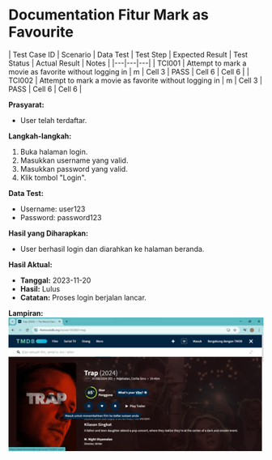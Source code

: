 # Documentation Fitur Mark as Favourite

| Test Case ID | Scenario | Data Test | Test Step | Expected Result | Test Status | Actual Result | Notes |
|---|---|---|
| TCI001 | Attempt to mark a movie as favorite without logging in |  m |  Cell 3 | PASS | Cell 6 | Cell 6 |
| TCI002 | Attempt to mark a movie as favorite without logging in |  m |  Cell 3 | PASS | Cell 6 | Cell 6 |

**Prasyarat:**
* User telah terdaftar.

**Langkah-langkah:**
1. Buka halaman login.
2. Masukkan username yang valid.
3. Masukkan password yang valid.
4. Klik tombol "Login".

**Data Test:**
* Username: user123
* Password: password123

**Hasil yang Diharapkan:**
* User berhasil login dan diarahkan ke halaman beranda.

**Hasil Aktual:**
* **Tanggal:** 2023-11-20
* **Hasil:** Lulus
* **Catatan:** Proses login berjalan lancar.

**Lampiran:**
![alt Test Case TC020](https://github.com/ririfka08/technical-test-rifka/blob/main/images/ind/tc001.png)
